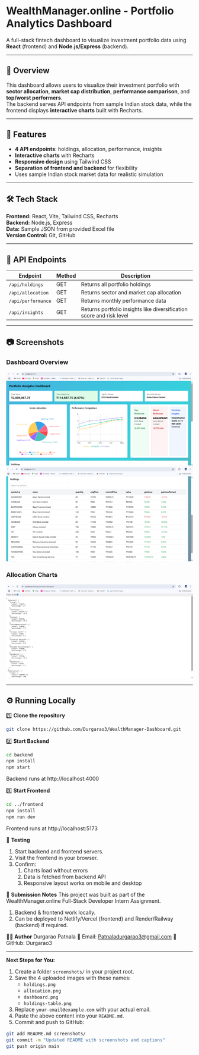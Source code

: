# WealthManager.online - Portfolio Analytics Dashboard
 
A full-stack fintech dashboard to visualize investment portfolio data using **React** (frontend) and **Node.js/Express** (backend).

--- 

## 📌 Overview
This dashboard allows users to visualize their investment portfolio with **sector allocation**, **market cap distribution**, **performance comparison**, and **top/worst performers**.  
The backend serves API endpoints from sample Indian stock data, while the frontend displays **interactive charts** built with Recharts.

---

## 🚀 Features
- **4 API endpoints**: holdings, allocation, performance, insights  
- **Interactive charts** with Recharts  
- **Responsive design** using Tailwind CSS  
- **Separation of frontend and backend** for flexibility  
- Uses sample Indian stock market data for realistic simulation  

---

## 🛠 Tech Stack
**Frontend:** React, Vite, Tailwind CSS, Recharts  
**Backend:** Node.js, Express  
**Data:** Sample JSON from provided Excel file  
**Version Control:** Git, GitHub  

---

## 📡 API Endpoints
| Endpoint           | Method | Description |
|--------------------|--------|-------------|
| `/api/holdings`    | GET    | Returns all portfolio holdings |
| `/api/allocation`  | GET    | Returns sector and market cap allocation |
| `/api/performance` | GET    | Returns monthly performance data |
| `/api/insights`    | GET    | Returns portfolio insights like diversification score and risk level |

---

## 📷 Screenshots

### Dashboard Overview
![Dashboard](screenshots/Dashboard1.png)
![Dashboard](screenshots/Dashboard2.png)

### Allocation Charts
![Allocation](screenshots/Allocation.png)

---

## ⚙️ Running Locally

1️⃣ **Clone the repository**

```bash
git clone https://github.com/Durgarao3/WealthManager-Dashboard.git
```

2️⃣ **Start Backend**

```bash
cd backend
npm install
npm start
```
Backend runs at http://localhost:4000

3️⃣ **Start Frontend**

```bash
cd ../frontend
npm install
npm run dev
```
Frontend runs at http://localhost:5173

🧪 **Testing**

1. Start backend and frontend servers.
2. Visit the frontend in your browser.
3. Confirm:
     1. Charts load without errors
     2. Data is fetched from backend API
     3. Responsive layout works on mobile and desktop

📅 **Submission Notes**
This project was built as part of the WealthManager.online Full-Stack Developer Intern Assignment.
1. Backend & frontend work locally.
2. Can be deployed to Netlify/Vercel (frontend) and Render/Railway (backend) if required.

👨‍💻 **Author**
Durgarao Patnala
📧 Email: Patnaladurgarao3@gmail.com
🔗 GitHub: Durgarao3

---

**Next Steps for You:**
1. Create a folder `screenshots/` in your project root.
2. Save the 4 uploaded images with these names:
   - `holdings.png`
   - `allocation.png`
   - `dashboard.png`
   - `holdings-table.png`
3. Replace `your-email@example.com` with your actual email.
4. Paste the above content into your `README.md`.
5. Commit and push to GitHub:
```bash
git add README.md screenshots/
git commit -m "Updated README with screenshots and captions"
git push origin main
